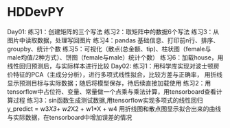 # HDDevPY
Day01:
练习1：创建矩阵的三个写法
练习2：取矩阵中的数据6个写法
练习3：从图片中读取数据，处理写回图片
练习4：pandas 基础信息、打印前n行、排序、groupby、统计个数
练习5：可视化（散点(总金额、tip)、柱状图（female与male均值/2种方式）、饼图（female与male）统计个数）
练习6：加载house，用线性回归预测后，与实际样本进行比较
Day02:
练习1：用科学库实现对波士顿房价特征的PCA（主成分分析），进行多项式线性拟合，比较方差与正确率，
用折线显示预测目标与实际数据；随后将模型保存，待后续直接加载使用
练习2：用tensorflow中占位符、变量、常量做一个点乘与乘法计算，用tensorboard查看计算过程
练习3：sin函数生成测试数据,用tensorflow实现多项式的线性回归  y_predict = w3*X3+ w2*X2 + w1*X + w4
用折线图和散点图显示拟合出来的曲线与实际数据，在tensorboard中增加误差的情况